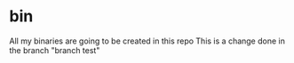 # bin
All my binaries are going to be created in this repo
This is a change done in the branch "branch test"
